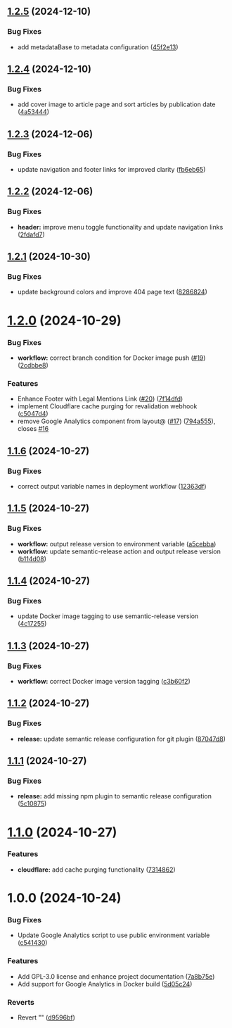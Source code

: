 ## [1.2.5](https://github.com/Mowee59/blog-frontend/compare/v1.2.4...v1.2.5) (2024-12-10)


### Bug Fixes

* add metadataBase to metadata configuration ([45f2e13](https://github.com/Mowee59/blog-frontend/commit/45f2e1383328fa5e20430c2b76ad6111a5a2d604))

## [1.2.4](https://github.com/Mowee59/blog-frontend/compare/v1.2.3...v1.2.4) (2024-12-10)


### Bug Fixes

* add cover image to article page and sort articles by publication date ([4a53444](https://github.com/Mowee59/blog-frontend/commit/4a53444e1a9a8534f02523ed34d77f4daa2ab55c))

## [1.2.3](https://github.com/Mowee59/blog-frontend/compare/v1.2.2...v1.2.3) (2024-12-06)


### Bug Fixes

* update navigation and footer links for improved clarity ([fb6eb65](https://github.com/Mowee59/blog-frontend/commit/fb6eb65f31a8a99a8f866c1a48fe598ebb00da53))

## [1.2.2](https://github.com/Mowee59/blog-frontend/compare/v1.2.1...v1.2.2) (2024-12-06)


### Bug Fixes

* **header:** improve menu toggle functionality and update navigation links ([2fdafd7](https://github.com/Mowee59/blog-frontend/commit/2fdafd7dd05ea9f4045d57744add651ea1dca4e0))

## [1.2.1](https://github.com/Mowee59/blog-frontend/compare/v1.2.0...v1.2.1) (2024-10-30)


### Bug Fixes

* update background colors and improve 404 page text ([8286824](https://github.com/Mowee59/blog-frontend/commit/8286824c14bd41477e557ee1d7cc3fb7df340f49))

# [1.2.0](https://github.com/Mowee59/blog-frontend/compare/v1.1.6...v1.2.0) (2024-10-29)


### Bug Fixes

* **workflow:** correct branch condition for Docker image push ([#19](https://github.com/Mowee59/blog-frontend/issues/19)) ([2cdbbe8](https://github.com/Mowee59/blog-frontend/commit/2cdbbe8cc1b6c43b8726d480d9cdd967e486b409))


### Features

* Enhance Footer with Legal Mentions Link ([#20](https://github.com/Mowee59/blog-frontend/issues/20)) ([7f14dfd](https://github.com/Mowee59/blog-frontend/commit/7f14dfd34d51896d9bb7303acb73f8034e155c06))
* implement Cloudflare cache purging for revalidation webhook ([c5047d4](https://github.com/Mowee59/blog-frontend/commit/c5047d4a1e1bb90e39a8175192b5fae94cd70e05))
* remove Google Analytics component from layout@ ([#17](https://github.com/Mowee59/blog-frontend/issues/17)) ([794a555](https://github.com/Mowee59/blog-frontend/commit/794a555d61acbcee6abc32a8b9b06858c191d733)), closes [#16](https://github.com/Mowee59/blog-frontend/issues/16)

## [1.1.6](https://github.com/Mowee59/blog-frontend/compare/v1.1.5...v1.1.6) (2024-10-27)


### Bug Fixes

* correct output variable names in deployment workflow ([12363df](https://github.com/Mowee59/blog-frontend/commit/12363dfc4a45e4a5e2e6467212f62936255a62cf))

## [1.1.5](https://github.com/Mowee59/blog-frontend/compare/v1.1.4...v1.1.5) (2024-10-27)


### Bug Fixes

* **workflow:** output release version to environment variable ([a5cebba](https://github.com/Mowee59/blog-frontend/commit/a5cebba6865afa7551b3e67b6cbe9e1a03800812))
* **workflow:** update semantic-release action and output release version ([b114d08](https://github.com/Mowee59/blog-frontend/commit/b114d08b98bbb65948666ea1a5909c0560880b51))

## [1.1.4](https://github.com/Mowee59/blog-frontend/compare/v1.1.3...v1.1.4) (2024-10-27)


### Bug Fixes

* update Docker image tagging to use semantic-release version ([4c17255](https://github.com/Mowee59/blog-frontend/commit/4c17255c480a2999e6b98709543a1478285f8f24))

## [1.1.3](https://github.com/Mowee59/blog-frontend/compare/v1.1.2...v1.1.3) (2024-10-27)


### Bug Fixes

* **workflow:** correct Docker image version tagging ([c3b60f2](https://github.com/Mowee59/blog-frontend/commit/c3b60f2cf3613c124bd8ae4cf6a01e3b160e418d))

## [1.1.2](https://github.com/Mowee59/blog-frontend/compare/v1.1.1...v1.1.2) (2024-10-27)


### Bug Fixes

* **release:** update semantic release configuration for git plugin ([87047d8](https://github.com/Mowee59/blog-frontend/commit/87047d854c8ff5c520abde5b6947b7e821157d6d))

## [1.1.1](https://github.com/Mowee59/blog-frontend/compare/v1.1.0...v1.1.1) (2024-10-27)


### Bug Fixes

* **release:** add missing npm plugin to semantic release configuration ([5c10875](https://github.com/Mowee59/blog-frontend/commit/5c108755280ed803407c9675b60f800ed721176a))

# [1.1.0](https://github.com/Mowee59/blog-frontend/compare/v1.0.0...v1.1.0) (2024-10-27)


### Features

* **cloudflare:** add cache purging functionality ([7314862](https://github.com/Mowee59/blog-frontend/commit/7314862c549b8e771bf3831dcc80a15a1f992ffc))

# 1.0.0 (2024-10-24)


### Bug Fixes

* Update Google Analytics script to use public environment variable ([c541430](https://github.com/Mowee59/blog-frontend/commit/c5414301fdd86818ab3ec25f860b3f7293238607))


### Features

* Add GPL-3.0 license and enhance project documentation ([7a8b75e](https://github.com/Mowee59/blog-frontend/commit/7a8b75e4e7bb87da7ea23e8ffe463b6dad1cc75d))
* Add support for Google Analytics in Docker build ([5d05c24](https://github.com/Mowee59/blog-frontend/commit/5d05c24ebf6a566729d96cc7bfd834e3c2ca6631))


### Reverts

* Revert "" ([d9596bf](https://github.com/Mowee59/blog-frontend/commit/d9596bf517dbbb740b5f4dc44ca1247ebc3d219f))
